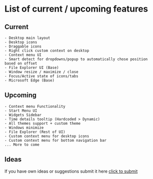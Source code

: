 # List of current / upcoming features

## Current

```
- Desktop main layout
- Desktop icons
- Draggable icons
- Right click custom context on desktop
- Context menu UI
- Smart detect for dropdowns/popup to automatically chose position based on offset
- File Explorer UI (Base)
- Window resize / maximize / close
- Focus/Active state of icons/tabs
- Microsoft Edge (Base)
```

## Upcoming

```
- Context menu Functionality
- Start Menu UI
- Widgets Sidebar
- Time details tooltip (Hardcoded > Dynamic)
- All themes support + custom theme
- Windows minimize
- File Explorer (Rest of UI)
- Custom context menu for desktop icons
- Custom context menu for bottom navigation bar
... More to come
```

## Ideas
If you have own ideas or suggestions submit it here [click to submit](https://github.com/ndragun92/os-windows11/discussions/categories/ideas)